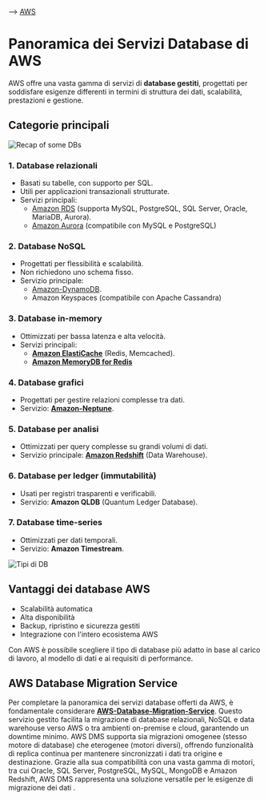 --> [AWS](/00-Intro/AWS.md)
# Panoramica dei Servizi Database di AWS

AWS offre una vasta gamma di servizi di **database gestiti**, progettati per soddisfare esigenze differenti in termini di struttura dei dati, scalabilità, prestazioni e gestione.

## Categorie principali

![Recap of some DBs](db-recap.jpg)

### 1. **Database relazionali**

- Basati su tabelle, con supporto per SQL.
- Utili per applicazioni transazionali strutturate.
- Servizi principali: 
	- [Amazon RDS](/04-Database-services/Amazon-RDS.md) (supporta MySQL, PostgreSQL, SQL Server, Oracle, MariaDB, Aurora).
	- [Amazon Aurora](/04-Database-services/Amazon-Aurora.md) (compatibile con MySQL e PostgreSQL)
    
### 2. **Database NoSQL**

- Progettati per flessibilità e scalabilità.
- Non richiedono uno schema fisso.
- Servizio principale: 
	- [Amazon-DynamoDB](/04-Database-services/Amazon-DynamoDB.md).
	- Amazon Keyspaces (compatibile con Apache Cassandra)
    

### 3. **Database in-memory**

- Ottimizzati per bassa latenza e alta velocità.
- Servizi principali:
	- **[Amazon ElastiCache](/04-Database-services/Amazon-ElastiCache.md)** (Redis, Memcached).
	- **[Amazon MemoryDB for Redis](/04-Database-services/Amazon-MemoryDB-for-Redis.md)**

### 4. **Database grafici**

- Progettati per gestire relazioni complesse tra dati.
- Servizio: **[Amazon-Neptune](/04-Database-services/Amazon-Neptune.md)**.

### 5. **Database per analisi**

- Ottimizzati per query complesse su grandi volumi di dati.
- Servizio principale: **[Amazon Redshift](/07-IA-ML-Analytics/Analytics/Amazon-Redshift-e-Redshift-Serverless.md)** (Data Warehouse).

### 6. **Database per ledger (immutabilità)**

- Usati per registri trasparenti e verificabili.
- Servizio: **Amazon QLDB** (Quantum Ledger Database).

### 7. **Database time-series**

- Ottimizzati per dati temporali.
- Servizio: **Amazon Timestream**.


![Tipi di DB](aws-database-services.jpg)
    

## Vantaggi dei database AWS

- Scalabilità automatica
- Alta disponibilità
- Backup, ripristino e sicurezza gestiti
- Integrazione con l'intero ecosistema AWS

Con AWS è possibile scegliere il tipo di database più adatto in base al carico di lavoro, al modello di dati e ai requisiti di performance.

## AWS Database Migration Service

Per completare la panoramica dei servizi database offerti da AWS, è fondamentale considerare **[AWS-Database-Migration-Service](/04-Database-services/AWS-Database-Migration-Service.md)**. Questo servizio gestito facilita la migrazione di database relazionali, NoSQL e data warehouse verso AWS o tra ambienti on-premise e cloud, garantendo un downtime minimo. AWS DMS supporta sia migrazioni omogenee (stesso motore di database) che eterogenee (motori diversi), offrendo funzionalità di replica continua per mantenere sincronizzati i dati tra origine e destinazione. Grazie alla sua compatibilità con una vasta gamma di motori, tra cui Oracle, SQL Server, PostgreSQL, MySQL, MongoDB e Amazon Redshift, AWS DMS rappresenta una soluzione versatile per le esigenze di migrazione dei dati .